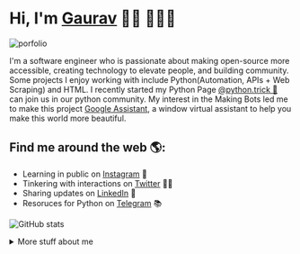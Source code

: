 # Hi, I'm [Gaurav](https://www.instagram.com/ravvkush) 👋🏻 👨🏻‍💻

![porfolio](https://github.com/heykush/heykush/blob/master/Copy%20of%20Untitled.png?raw=true)

I'm a software engineer who is passionate about making open-source more accessible, creating technology to elevate people, and building community. Some projects I enjoy working with include Python(Automation, APIs + Web Scraping) and HTML. I recently started my Python Page <a href="https://www.instagram.com/python.trick/">@python.trick 🌟</a> can join us in our python community.  My interest in the Making Bots led me to make this project <a href="https://github.com/heykush/My-Assistant">Google Assistant</a>, a window virtual assistant to help you make this world more beautiful. 

## Find me around the web 🌎:
- Learning in public on <a href="https://www.instagram.com/python.trick">Instagram</a> 🧠
- Tinkering with interactions on <a href="https://twitter.com/ravvkush"> Twitter</a> 🐱‍🏍
- Sharing updates on <a href="https://www.linkedin.com/in/gaurav-kushwaha-1a776919b/">LinkedIn</a> 💼
- Resoruces for Python on <a href="https://t.me/pythoncookie">Telegram</a> 📚

![GitHub stats](https://readme.trnck.dev/api?username=heykush)

<details>
<summary>
  More stuff about me
</summary>

## What I do

I do Open Source. In fact, I do Open Source so much, that 95% of my work on
GitHub is free and open to everyone. I am really passionate about doing Python specially for Cwarling, it is in my opinion to scrap data from sites is so beneficial for Today's need.

## My skills 📜

- Python
- HTML
- Chrome
- AWS
- Kali linux
- Bash

## Projects I'm the most proud of

| Name                                                                  | Description                                                          | Language      |
| --------------------------------------------------------------------- | -------------------------------------------------------------------- | ------------- |
| [Google Message Bot](https://github.com/heykush/Google-Message-Bot)   | Send message in Google web message automagically                     | Python        | 
| [Auto Draw In Paint](https://github.com/heykush/Auto-Draw-In-Paint)   | 🍕 This is a project to make a human drawing.                        | Python        |       
| [Dino Automate](https://github.com/heykush/Dino-Automate)             | A Python auto script for dino game                                   | Python        | 
| [Whatsapp MultiUser](https://github.com/heykush/Whatsapp-MultiUser)   | Simple user scraper and send message                                 | Python        | 

